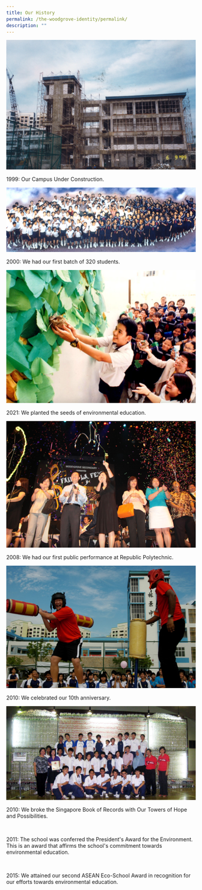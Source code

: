```yaml
---
title: Our History
permalink: /the-woodgrove-identity/permalink/
description: ""
---
```

![1999: Our Campus Under Construction](/images/The%20Woodgrove%20Spirit/School%20Under%20Construction.png)

1999: Our Campus Under Construction.

![2000: The School's First Batch of 320 Students.](/images/The%20Woodgrove%20Spirit/Pioneer%20batch%20of%20students.png)

2000: We had our first batch of 320 students.

![](/images/The%20Woodgrove%20Spirit/(2001)%20Pionner%20Initiative%20to%20Include%20Green%20Education%20in%20Curriculum.png)

2021: We planted the seeds of environmental education.

![](/images/The%20Woodgrove%20Spirit/(2008)%20Our%20First%20Public%20Performance.png)

2008: We had our first public performance at Republic Polytechnic. 

![](/images/The%20Woodgrove%20Spirit/(2010)%20Our%2010th%20Anniversary%20Carnival.png)

2010: We celebrated our 10th anniversary.

![](/images/The%20Woodgrove%20Spirit/(2010)%20Breaking%20the%20Singapore%20Book%20of%20Records%20Most%20Recycled%20Bottles%20Used%20for%20a%20Sculpture.png)

2010: We broke the Singapore Book of Records with Our Towers of Hope and Possibilities.

![]()

2011: The school was conferred the President's Award for the Environment. This is an award that affirms the school's commitment towards environmental education.

![]()

2015: We attained our second ASEAN Eco-School Award in recognition for our efforts towards environmental education.
